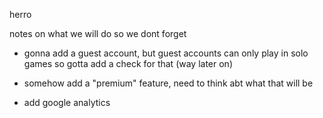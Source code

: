 herro

notes on what we will do so we dont forget

- gonna add a guest account, but guest accounts can only play in solo games so gotta add a check for that (way later on)

- somehow add a "premium" feature, need to think abt what that will be

- add google analytics
